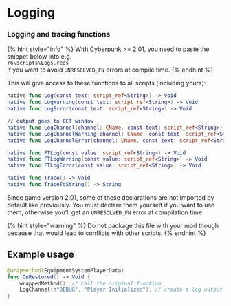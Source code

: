 # Logging

### Logging and tracing functions

{% hint style="info" %}
With Cyberpunk >= 2.01, you need to paste the snippet below into e.g. \
`r6\scripts\Logs.reds`\
if you want to avoid `UNRESOLVED_FN` errors at compile time.
{% endhint %}

This will give access to these functions to all scripts (including yours):&#x20;

```swift
native func Log(const text: script_ref<String>) -> Void
native func LogWarning(const text: script_ref<String>) -> Void
native func LogError(const text: script_ref<String>) -> Void

// output goes to CET window
native func LogChannel(channel: CName, const text: script_ref<String>)
native func LogChannelWarning(channel: CName, const text: script_ref<String>) -> Void
native func LogChannelError(channel: CName, const text: script_ref<String>) -> Void

native func FTLog(const value: script_ref<String>) -> Void
native func FTLogWarning(const value: script_ref<String>) -> Void
native func FTLogError(const value: script_ref<String>) -> Void

native func Trace() -> Void
native func TraceToString() -> String
```

Since game version 2.01, some of these declarations are not imported by default like previously. You must declare them yourself if you want to use them, otherwise you'll get an `UNRESOLVED_FN` error at compilation time.&#x20;

{% hint style="warning" %}
Do not package this file with your mod though because that would lead to conflicts with other scripts.
{% endhint %}

## Example usage

```swift
@wrapMethod(EquipmentSystemPlayerData)
func OnRestored() -> Void {
    wrappedMethod(); // call the original function
    LogChannel(n"DEBUG", "Player Initialized"); // create a log output
}
```
